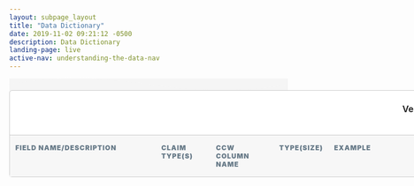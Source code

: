 ```yaml
---
layout: subpage_layout
title: "Data Dictionary"
date: 2019-11-02 09:21:12 -0500
description: Data Dictionary
landing-page: live
active-nav: understanding-the-data-nav
---
```


<style>
  .bg-light-grey {
    background-color: #f5f5f5;
  }

  .sticky {
    position: fixed;
    top: 90px;
    left: 5%;
  }

  #scroll-to-top {
    position: fixed;
    bottom: 20px;
    right: 20px;
    z-index: 2;
    background-color: #323A45;
    padding: 16px;
    border-radius: 50%;
    padding: 13px 17px;
    color: white;
    cursor: pointer;
    display: none;
  }

  .show {
    display: block !important;
  }

  .data-dictionary__wrapper {
    width: 90vw;
    margin: 0 auto;
    background-color: white;
    border-radius: 5px;
    border: 1px solid #CCCCCC;
  }

  .header-meta-data {
    display: flex;
    align-items: center;
    padding: 10px 20px;
    height: 60px;
    border-bottom: 1px solid #CCCCCC;
  }

  .header-meta-data .definition-count {
    font-size: 20px;
    font-weight: 600;
  }

  .header-meta-data>div {
    flex: 1;
  }

  .inputs__wrapper {
    display: flex;
    justify-content: end;
  }

  .inputs__wrapper label {
    font-size: 16px;
    font-weight: 600;
  }

  .column-headers {
    text-transform: uppercase;
    display: flex;
    font-size: 13px;
    background-color: #F7F7F7;
    font-weight: 900;
    font-size: 12px;
    line-height: 15px;
    letter-spacing: 1px;
    text-transform: uppercase;
    color: #667987;
  }

  .column-headers>div {
    padding: 15px 10px;
  }

  .section-title {
    font-family: 'Montserrat';
    font-style: normal;
    background-color: #727f8f;
    font-size: 12px;
    line-height: 14px;
    font-weight: 700;
    letter-spacing: 1px;
    color: white;
    text-align: left;
    padding: 10px 15px;
    text-transform: uppercase
  }

  .column-headers .field-name-desc {
    width: 31%;
  }

  .claim-type {
    width: 10%;
  }

  .ccw-column-name {
    width: 12%;
  }

  .type-size {
    width: 10%;
  }

  .example {
    width: 34%;
    padding: 15px;
  }

  .definition {
    display: flex;
  }

  .definition-example__wrapper {
    display: flex;
  }

  .definition-example__wrapper .example {
    width: 37%;
    display: flex;
    margin: 0;
  }

  .definition-example__wrapper .example .number-marker {
    margin-left: -15px;
  }

  .number-marker {
    display: inline-flex;
    width: 20px;
    height: 20px;
    background-color: #0179C9;
    color: white;
    border-radius: 10px;
    justify-content: center;
    align-items: center;
    font-size: 12px;
    letter-spacing: -1px;
  }

  .definition__wrapper {
    display: block;
    width: 63%;
  }

  .definition__wrapper>div:not(:nth-child(1)) {
    border-top: 1px solid #CCCCCC;
  }

  .definition>div {
    padding: 15px;
  }

  .definition .field-name-desc__wrapper {
    width: 49%;
    margin-left: 15px;
  }

  .definition .field-name-desc__wrapper .field-name {
    font-weight: bold;
  }

  .definition .field-name-desc__wrapper .field-name .number-marker {
    margin-left: -25px;
    position: absolute;
  }

  .definition .claim-type {
    width: 16%;
  }

  .definition .ccw-column-name {
    width: 19%;
  }

  .definition .type-size {
    width: 16%;
  }

  .blue-highlight {
    background-color: #BBEFFF;
  }

  .red-highlight {
    background-color: #FFCACD;
  }
</style>

<script src="assets/js/data-dictionary-parser.js"></script>
<script>
  $(document).ready(function () {
    $('#versions').val('r4-v2')
  })
  function getVersionValue (sel) {
    console.log(sel.value);
    callFetch(sel.value)
  }
</script>

<section class="bg-light-grey page-section py-5" role="main" id="Top">
  <svg class="shape-divider" preserveAspectRatio="xMidYMin slice" version="1.1" xmlns="http://www.w3.org/2000/svg"
    xmlns:xlink="http://www.w3.org/1999/xlink" x="0px" y="0px" viewBox="0 0 1034.2 43.8"
    style="enable-background:new 0 0 1034.2 43.8;" xml:space="preserve" alt="divider">
    <path fill="#f5f5f5" d="M0,21.3c0,0,209.3-48,517.1,0s517.1,0,517.1,0v22.5H0V21.3z" />
  </svg>
  <div class='data-dictionary__wrapper'>
    <div class='header'>
      <div class='header-meta-data'>
        <div class='definition-count'></div>
        <div class='inputs__wrapper'>
          <div>
            <form>
              <label for="versions">Version:</label>
              <select name="versions" id="versions" onchange="getVersionValue(this);">
                <option value="r4-v2">R4 (v2)</option>
                <option value="stu">STU</option>
              </select>
            </form>
          </div>
        </div>
      </div>
      <div class='column-headers'>
        <div class='field-name-desc'>field name/description</div>
        <div class='claim-type'>claim type(s)</div>
        <div class='ccw-column-name'>ccw column name</div>
        <div class='type-size'>type(size)</div>
        <div class='example'>example</div>
      </div>
    </div>
    <div id="data_dictionary"></div>
  </div>
</section>
